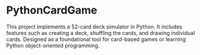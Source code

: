 # PythonCardGame
This project implements a 52-card deck simulator in Python. It includes features such as creating a deck, shuffling the cards, and drawing individual cards. Designed as a foundational tool for card-based games or learning Python object-oriented programming.
